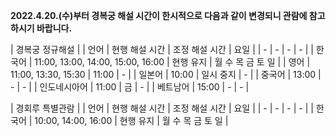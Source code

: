 **2022.4.20.(수)부터 경복궁 해설 시간이 한시적으로 다음과 같이 변경되니 관람에 참고하시기 바랍니다.**
  
| 경복궁 정규해설 |
| 언어 | 현행 해설 시간 | 조정 해설 시간 | 요일 |
| - | - | - | - |
| 한국어 | 11:00, 13:00, 14:00, 15:00, 16:00 | 현행 유지 | 월 수 목 금 토 일 |
| 영어 | 11:00, 13:30, 15:30 | 11:00 | - |
| 일본어 | 10:00 | 일시 중지 | - |
| 중국어 | 13:00 | - | - |
| 인도네시아어 | 11:00 | 금 | - |
| 베트남어 | 15:00 | - | - |

| 경회루 특별관람 |
| 언어 | 현행 해설 시간 | 조정 해설 시간 | 요일 |
| - | - | - | - |
| 한국어 | 10:00, 14:00, 16:00 | 현행 유지 | 월 수 목 금 토 일 |